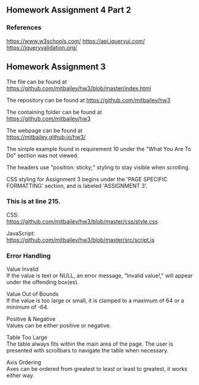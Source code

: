 ## Homework Assignment 4 Part 2



### References
https://www.w3schools.com/
https://api.jqueryui.com/
https://jqueryvalidation.org/





## Homework Assignment 3  
  
The file can be found at  
https://github.com/mitbailey/hw3/blob/master/index.html  
  
The repository can be found at
https://github.com/mitbailey/hw3  
  
The containing folder can be found at  
https://github.com/mitbailey/hw3  
  
The webpage can be found at  
https://mitbailey.github.io/hw3/  

The simple example found in requirement 10 under the "What You Are To Do" section was not viewed. 
  
The headers use "position: sticky;" styling to stay visible when scrolling.   

CSS styling for Assignment 3 begins under the 'PAGE SPECIFIC FORMATTING' section, and is labeled 'ASSIGNMENT 3'.  
### This is at line 215.  

CSS:  
https://github.com/mitbailey/hw3/blob/master/css/style.css  

JavaScript:  
https://github.com/mitbailey/hw3/blob/master/src/script.js  

### Error Handling
Value Invalid  
If the value is text or NULL, an error message, "Invalid value!," will appear under the offending box(es).  

Value Out of Bounds  
If the value is too large or small, it is clamped to a maximum of 64 or a minimum of -64.  

Positive & Negative  
Values can be either positive or negative.  

Table Too Large  
The table always fits within the main area of the page. The user is presented with scrollbars to navigate the table when necessary.  

Axis Ordering  
Axes can be ordered from greatest to least or least to greatest, it works either way.  
